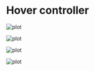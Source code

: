 # Hover controller

![plot](./Documentation/Images/CargoShip_hover_gameplay_01.gif)

![plot](./Documentation/Images/CargoShip_hover_gameplay_02.gif)

![plot](./Documentation/Images/CargoShip_hover_gameplay_03.gif)

![plot](./Documentation/Images/CargoShip_hover_gameplay_04.gif)
